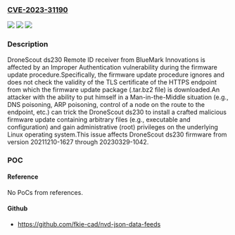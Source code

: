 ### [CVE-2023-31190](https://cve.mitre.org/cgi-bin/cvename.cgi?name=CVE-2023-31190)
![](https://img.shields.io/static/v1?label=Product&message=ds230&color=blue)
![](https://img.shields.io/static/v1?label=Version&message=n%2Fa&color=blue)
![](https://img.shields.io/static/v1?label=Vulnerability&message=CWE-295%20Improper%20Certificate%20Validation&color=brighgreen)

### Description

DroneScout ds230 Remote ID receiver from BlueMark Innovations is affected by an Improper Authentication vulnerability during the firmware update procedure.Specifically, the firmware update procedure ignores and does not check the validity of the TLS certificate of the HTTPS endpoint from which the firmware update package (.tar.bz2 file) is downloaded.An attacker with the ability to put himself in a Man-in-the-Middle situation (e.g., DNS poisoning, ARP poisoning, control of a node on the route to the endpoint, etc.) can trick the DroneScout ds230 to install a crafted malicious firmware update containing arbitrary files (e.g., executable and configuration) and gain administrative (root) privileges on the underlying Linux operating system.This issue affects DroneScout ds230 firmware from version 20211210-1627 through 20230329-1042.

### POC

#### Reference
No PoCs from references.

#### Github
- https://github.com/fkie-cad/nvd-json-data-feeds

